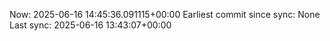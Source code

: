 Now: 2025-06-16 14:45:36.091115+00:00 Earliest commit since sync: None Last sync: 2025-06-16 13:43:07+00:00
